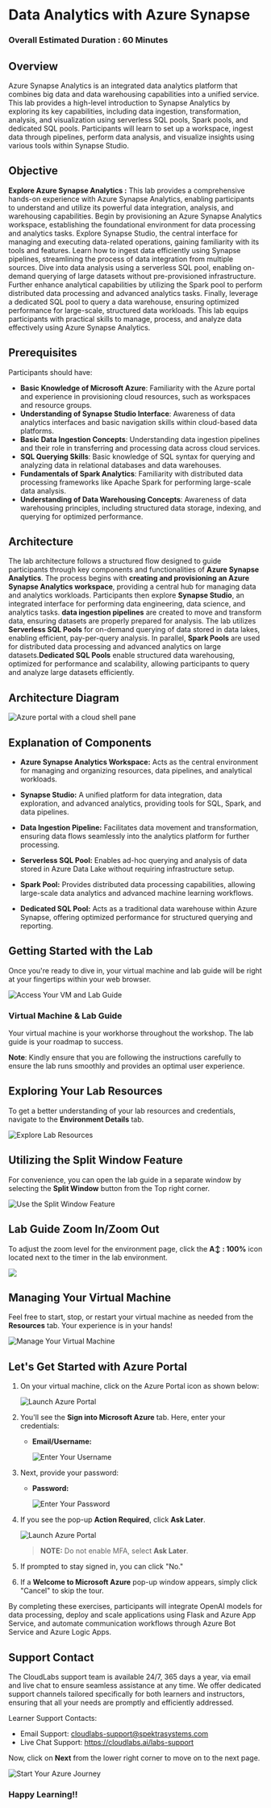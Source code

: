 # Data Analytics with Azure Synapse 

### Overall Estimated Duration : **60 Minutes**

## Overview
Azure Synapse Analytics is an integrated data analytics platform that combines big data and data warehousing capabilities into a unified service. This lab provides a high-level introduction to Synapse Analytics by exploring its key capabilities, including data ingestion, transformation, analysis, and visualization using serverless SQL pools, Spark pools, and dedicated SQL pools. Participants will learn to set up a workspace, ingest data through pipelines, perform data analysis, and visualize insights using various tools within Synapse Studio.

## Objective

**Explore Azure Synapse Analytics :** This lab provides a comprehensive hands-on experience with Azure Synapse Analytics, enabling participants to understand and utilize its powerful data integration, analysis, and warehousing capabilities. Begin by provisioning an Azure Synapse Analytics workspace, establishing the foundational environment for data processing and analytics tasks. Explore Synapse Studio, the central interface for managing and executing data-related operations, gaining familiarity with its tools and features. Learn how to ingest data efficiently using Synapse pipelines, streamlining the process of data integration from multiple sources. Dive into data analysis using a serverless SQL pool, enabling on-demand querying of large datasets without pre-provisioned infrastructure. Further enhance analytical capabilities by utilizing the Spark pool to perform distributed data processing and advanced analytics tasks. Finally, leverage a dedicated SQL pool to query a data warehouse, ensuring optimized performance for large-scale, structured data workloads. This lab equips participants with practical skills to manage, process, and analyze data effectively using Azure Synapse Analytics.

## Prerequisites

Participants should have:

- **Basic Knowledge of Microsoft Azure**: Familiarity with the Azure portal and experience in provisioning cloud resources, such as workspaces and resource groups.  
- **Understanding of Synapse Studio Interface**: Awareness of data analytics interfaces and basic navigation skills within cloud-based data platforms.  
- **Basic Data Ingestion Concepts**: Understanding data ingestion pipelines and their role in transferring and processing data across cloud services.  
- **SQL Querying Skills**: Basic knowledge of SQL syntax for querying and analyzing data in relational databases and data warehouses.  
- **Fundamentals of Spark Analytics**: Familiarity with distributed data processing frameworks like Apache Spark for performing large-scale data analysis.  
- **Understanding of Data Warehousing Concepts**: Awareness of data warehousing principles, including structured data storage, indexing, and querying for optimized performance.  

## Architecture 
The lab architecture follows a structured flow designed to guide participants through key components and functionalities of **Azure Synapse Analytics**. The process begins with **creating and provisioning an Azure Synapse Analytics workspace**, providing a central hub for managing data and analytics workloads. Participants then explore **Synapse Studio**, an integrated interface for performing data engineering, data science, and analytics tasks. **data ingestion pipelines** are created to move and transform data, ensuring datasets are properly prepared for analysis. The lab utilizes **Serverless SQL Pools** for on-demand querying of data stored in data lakes, enabling efficient, pay-per-query analysis. In parallel, **Spark Pools** are used for distributed data processing and advanced analytics on large datasets.**Dedicated SQL Pools** enable structured data warehousing, optimized for performance and scalability, allowing participants to query and analyze large datasets efficiently.

## Architecture Diagram

  ![Azure portal with a cloud shell pane](./Lab-Scenario-Preview/media/lab1.png)

## Explanation of Components

- **Azure Synapse Analytics Workspace:** Acts as the central environment for managing and organizing resources, data pipelines, and analytical workloads.  

- **Synapse Studio:** A unified platform for data integration, data exploration, and advanced analytics, providing tools for SQL, Spark, and data pipelines.  

- **Data Ingestion Pipeline:** Facilitates data movement and transformation, ensuring data flows seamlessly into the analytics platform for further processing.  

- **Serverless SQL Pool:** Enables ad-hoc querying and analysis of data stored in Azure Data Lake without requiring infrastructure setup.  

- **Spark Pool:** Provides distributed data processing capabilities, allowing large-scale data analytics and advanced machine learning workflows.  

- **Dedicated SQL Pool:** Acts as a traditional data warehouse within Azure Synapse, offering optimized performance for structured querying and reporting.  
## Getting Started with the Lab 

Once you're ready to dive in, your virtual machine and lab guide will be right at your fingertips within your web browser.
 
![Access Your VM and Lab Guide](../Labs/images/labguide-1.png)

### Virtual Machine & Lab Guide
 
Your virtual machine is your workhorse throughout the workshop. The lab guide is your roadmap to success. 

**Note**: Kindly ensure that you are following the instructions carefully to ensure the lab runs smoothly and provides an optimal user experience.
 
## Exploring Your Lab Resources
 
To get a better understanding of your lab resources and credentials, navigate to the **Environment Details** tab.
 
![Explore Lab Resources](../Labs/images/env-1.png)
 
## Utilizing the Split Window Feature
 
For convenience, you can open the lab guide in a separate window by selecting the **Split Window** button from the Top right corner.
 
![Use the Split Window Feature](../Labs/images/spl.png) 

## Lab Guide Zoom In/Zoom Out
 
To adjust the zoom level for the environment page, click the **A↕ : 100%** icon located next to the timer in the lab environment.

![](Images/n21(1).png)
 
## Managing Your Virtual Machine
 
Feel free to start, stop, or restart your virtual machine as needed from the **Resources** tab. Your experience is in your hands!
 
![Manage Your Virtual Machine](../Labs/images/res.png)

## Let's Get Started with Azure Portal
 
1. On your virtual machine, click on the Azure Portal icon as shown below:
 
   ![Launch Azure Portal](../Labs/images/sc900-image(1).png)

2. You'll see the **Sign into Microsoft Azure** tab. Here, enter your credentials:
 
   - **Email/Username:** <inject key="AzureAdUserEmail"></inject>
 
       ![Enter Your Username](../Labs/images/sc900-image-1.png)
 
3. Next, provide your password:
 
   - **Password:** <inject key="AzureAdUserPassword"></inject>
 
      ![Enter Your Password](../Labs/images/sc900-image-2.png)

1. If you see the pop-up **Action Required**, click **Ask Later**.

   ![Launch Azure Portal](../Labs/images/action.png)

    >**NOTE:** Do not enable MFA, select **Ask Later**.
     
4. If prompted to stay signed in, you can click "No."
 
5. If a **Welcome to Microsoft Azure** pop-up window appears, simply click "Cancel" to skip the tour.
 
By completing these exercises, participants will integrate OpenAI models for data processing, deploy and scale applications using Flask and Azure App Service, and automate communication workflows through Azure Bot Service and Azure Logic Apps.
 
## Support Contact
 
The CloudLabs support team is available 24/7, 365 days a year, via email and live chat to ensure seamless assistance at any time. We offer dedicated support channels tailored specifically for both learners and instructors, ensuring that all your needs are promptly and efficiently addressed.

Learner Support Contacts:
- Email Support: cloudlabs-support@spektrasystems.com
- Live Chat Support: https://cloudlabs.ai/labs-support

Now, click on **Next** from the lower right corner to move on to the next page.

  ![Start Your Azure Journey](../Labs/images/sc900-image(3).png)

### Happy Learning!!
